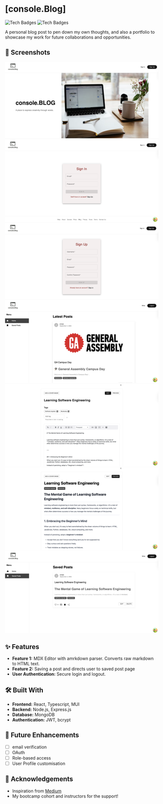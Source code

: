 # [console.Blog]

![Tech Badges](https://img.shields.io/badge/Technology-Badge1-blue) ![Tech Badges](https://img.shields.io/badge/Technology-Badge2-green)

A personal blog post to pen down my own thoughts, and also a portfolio to showcase my work for future collaborations and opportunities.


## 📸 Screenshots

![Blog landing page](./images/landingpage.png)
![Sign In Page](./images/signin.png)
![Sign Up Page](./images/signup.png)
![Home Page Feed](./images/homepage.png)
![Creating a Post](./images/createedit.png)
![Previewing a post before publishing](./images/createpreview.png)
![Saved Post Page](./images/savedpost.png)

## ✨ Features

-   **Feature 1:** MDX Editor with amrkdown parser. Converts raw markdown to HTML text.
-   **Feature 2:** Saving a post and directs user to saved post page
-   **User Authentication:** Secure login and logout.

## 🛠️ Built With

-   **Frontend:** React, Typescript, MUI
-   **Backend:** Node.js, Express.js
-   **Database:** MongoDB
-   **Authentication:** JWT, bcrypt


## 🚧 Future Enhancements

-   [ ] email verification
-   [ ] OAuth
-   [ ] Role-based access
-   [ ] User Profile customisation

## 🙏 Acknowledgements

-   Inspiration from [Medium](https://medium.com)
-   My bootcamp cohort and instructors for the support!
